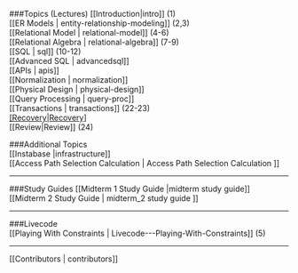 ###Topics (Lectures)
[[Introduction|intro]] (1)  
[[ER Models | entity-relationship-modeling]] (2,3)  
[[Relational Model | relational-model]] (4-6)  
[[Relational Algebra | relational-algebra]] (7-9)  
[[SQL | sql]] (10-12)  
[[Advanced SQL | advancedsql]]  
[[APIs | apis]]  
[[Normalization | normalization]]  
[[Physical Design | physical-design]]  
[[Query Processing | query-proc]]  
[[Transactions | transactions]] (22-23)  
[[Recovery|Recovery]](24)  
[[Review|Review]] (24)

###Additional Topics  
[[Instabase |infrastructure]]  
[[Access Path Selection Calculation | Access Path Selection Calculation ]]
***

###Study Guides 
[[Midterm 1 Study Guide |midterm study guide]]  
[[Midterm 2 Study Guide | midterm_2 study guide ]]
***

###Livecode  
[[Playing With Constraints | Livecode---Playing-With-Constraints]] (5)  
***

[[Contributors | contributors]]
